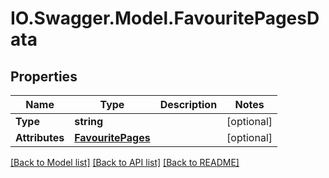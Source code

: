 # IO.Swagger.Model.FavouritePagesData
## Properties

Name | Type | Description | Notes
------------ | ------------- | ------------- | -------------
**Type** | **string** |  | [optional] 
**Attributes** | [**FavouritePages**](FavouritePages.md) |  | [optional] 

[[Back to Model list]](../README.md#documentation-for-models) [[Back to API list]](../README.md#documentation-for-api-endpoints) [[Back to README]](../README.md)


